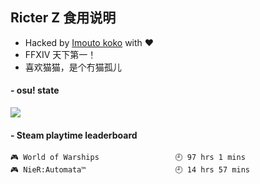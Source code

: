 ## Ricter Z 食用说明
- Hacked by [Imouto koko](https://osu.ppy.sh/users/7679162) with ❤️
- FFXIV 天下第一！
- 喜欢猫猫，是个冇猫孤儿

#### - osu! state
![](http://97.64.19.89:8080/api/v1/stat/4448675)

<!-- steam-box start -->
#### - Steam playtime leaderboard
```text
🎮 World of Warships                 🕘 97 hrs 1 mins
🎮 NieR:Automata™                    🕘 14 hrs 57 mins
```
<!-- Powered by https://github.com/YouEclipse/steam-box . -->
<!-- steam-box end -->

